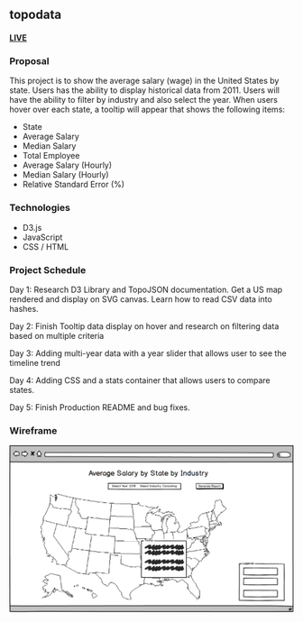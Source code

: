 ## topodata

#### [LIVE](https://topodata.henryhchen.com/)

### Proposal
This project is to show the average salary (wage) in the United States by state. Users has the ability to display historical data from 2011. Users will have the ability to filter by industry and also select the year. When users hover over each state, a tooltip will appear that shows the following items:

- State
- Average Salary
- Median Salary
- Total Employee
- Average Salary (Hourly)
- Median Salary (Hourly)
- Relative Standard Error (%)

### Technologies

+ D3.js
+ JavaScript
+ CSS / HTML

### Project Schedule

Day 1: Research D3 Library and TopoJSON documentation. Get a US map rendered and display on SVG canvas. Learn how to read CSV data into hashes.

Day 2: Finish Tooltip data display on hover and research on filtering data based on multiple criteria

Day 3: Adding multi-year data with a year slider that allows user to see the timeline trend

Day 4: Adding CSS and a stats container that allows users to compare states.

Day 5: Finish Production README and bug fixes.

### Wireframe

![map](images/topodata_v1.png)

